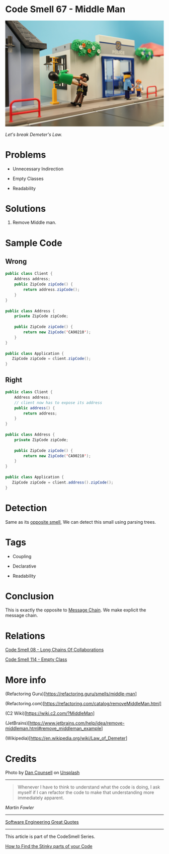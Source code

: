 # Code Smell 67 - Middle Man

![Code Smell 67 - Middle Man](dan-counsell-y57MGB34dEE-unsplash.jpg)

*Let's break Demeter's Law.*

# Problems

- Unnecessary Indirection

- Empty Classes

- Readability

# Solutions

1. Remove Middle man.

# Sample Code

## Wrong

[Gist Url]: # (https://gist.github.com/mcsee/8f89b53d0be21a6779e4be53673edf5c)
```java
public class Client {
    Address address;
    public ZipCode zipCode() {
        return address.zipCode();
    }
}

public class Address {
    private ZipCode zipCode;
    
    public ZipCode zipCode() {
        return new ZipCode('CA90210');
    }
}

public class Application {   
   ZipCode zipCode = client.zipCode();
}
```

## Right

[Gist Url]: # (https://gist.github.com/mcsee/63674fe800fca77d3a7edc39bde428c8)
```java
public class Client {
    Address address;
    // client now has to expose its address
    public address() {
        return address;
    }
}

public class Address {
    private ZipCode zipCode;
    
    public ZipCode zipCode() {
        return new ZipCode('CA90210');
    }
}

public class Application {   
   ZipCode zipCode = client.address().zipCode();
}
```

# Detection

Same as its [opposite smell](../../Code%20Smells/Code%20Smell%2008%20-%20Long%20Chains%20Of%20Collaborations/readme.md), We can detect this small using parsing trees.

# Tags

- Coupling

- Declarative

- Readability

# Conclusion

This is exactly the opposite to [Message Chain](../../Code%20Smells/Code%20Smell%2008%20-%20Long%20Chains%20Of%20Collaborations/readme.md). We make explicit the message chain. 

# Relations

[Code Smell 08 - Long Chains Of Collaborations](../../Code%20Smells/Code%20Smell%2008%20-%20Long%20Chains%20Of%20Collaborations/readme.md)

[Code Smell 114 - Empty Class](../../Code%20Smells/Code%20Smell%20114%20-%20Empty%20Class/readme.md)

# More info

(Refactoring Guru)[https://refactoring.guru/smells/middle-man]

(Refactoring.com)[https://refactoring.com/catalog/removeMiddleMan.html]

(C2 Wiki)[https://wiki.c2.com/?MiddleMan]

(JetBrains)[https://www.jetbrains.com/help/idea/remove-middleman.html#remove_middleman_example]

(Wikipedia)[https://en.wikipedia.org/wiki/Law_of_Demeter]

# Credits

Photo by [Dan Counsell](https://unsplash.com/@dancounsell) on [Unsplash](https://unsplash.com/s/photos/robber)
  
* * *

> Whenever I have to think to understand what the code is doing, I ask myself if I can refactor the code to make that understanding more immediately apparent.

_Martin Fowler_

* * *
 
[Software Engineering Great Quotes](../../Quotes/Software%20Engineering%20Great%20Quotes/readme.md)

* * *

This article is part of the CodeSmell Series.

[How to Find the Stinky parts of your Code](../../Code%20Smells/How%20to%20Find%20the%20Stinky%20parts%20of%20your%20Code/readme.md)
